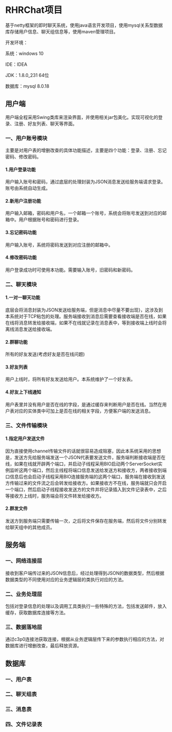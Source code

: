 # RHRChat项目

基于netty框架的即时聊天系统，使用java语言开发项目，使用mysql关系型数据库存储用户信息、聊天组信息等，使用maven管理项目。

开发环境：

系统：windows 10

IDE：IDEA

JDK：1.8.0_231 64位

数据库：mysql 8.0.18

## 用户端

用户端全程采用Swing类库来渲染界面，并使用相关jar包美化。实现可视化的登录、注册、好友列表、聊天等界面。

### 一、用户账号模块

主要是对用户表的增删改查的具体功能描述，主要是四个功能：登录、注册、忘记密码、修改密码。

#### 1.用户登录功能

用户输入账号和密码，通过底层的处理封装为JSON消息发送给服务端请求登录。账号由系统自动生成。

#### 2.新用户注册功能

用户输入邮箱，密码和用户名，一个邮箱一个账号，系统会将账号发送到对应的邮箱中。用户根据账号和密码进行登录。

#### 3.忘记密码功能

用户输入账号，系统将密码发送到对应注册的邮箱中。

#### 4.修改密码功能

用户登录成功时可使用本功能。需要输入账号，旧密码和新密码。

### 二、聊天模块

#### 1.一对一聊天功能

底层会将消息封装为JSON发送给服务端，但是消息中尽量不要出现}，这涉及到本系统对于TCP粘包的处理。服务端接收到消息后需要查看接收端是否在线，如果在线将消息转发给接收端，如果不在线就记录在消息表中，等到接收端上线时会将离线消息发送给接收端。

#### 2.群聊功能

  所有的好友发送(考虑好友是否在线问题)

#### 3.好友列表

  用户上线时，将所有好友发送给用户。本系统维护了一个好友表。

#### 4.好友上下线通知

用户表里并没有用户是否在线的字段，是通过缓存来判断用户是否在线。当然在用户表对应的实体类中可加上是否在线的相关字段，方便客户端的发送消息。

### 三、文件传输模块

#### 1.指定用户发送文件

因为直接使用channel传输文件的话就很容易造成阻塞，因此本系统采用的思想是，发送方先给服务端发送一个JSON代表要发送文件，服务端判断接收端是否在线，如果在线就开辟两个端口，并启动子线程采用BIO启动两个ServerSocket实例监听这两个端口，然后主线程将端口信息发送给发送方和接收方，两者接收到端口信息后也会启动子线程采用BIO连接服务端的这两个端口，服务端在接收到发送方传输过来的文件流之后会转发给接收方。如果接收方不在线，服务端就只会开启一个端口，然后启动子线程接收发送方的文件并将记录插入到文件记录表中，之后等接收方上线时，服务端会将文件转发给接收方。

#### 2.群发文件

发送方到服务端只需要传输一次，之后将文件保存在服务端，然后将文件分别转发给聊天组中的其他成员。

## 服务端

### 一、网络连接层

接收到客户端传过来的JSON信息后，经过处理得到JSON的数据类型，然后根据数据类型的不同使用对应的业务逻辑层的类执行对应的方法。

### 二、业务处理层

包括对登录信息的处理以及调用工具类执行一些特殊的方法，包括发送邮件，放入缓存，获取数据库连接等方法。

### 三、数据落地层

通过c3p0连接池获取连接，根据从业务逻辑层传下来的参数执行相应的方法，对数据库进行增删改查，最后释放资源。

## 数据库

### 一、用户表

### 二、聊天组表

### 三、消息表

### 四、文件记录表
